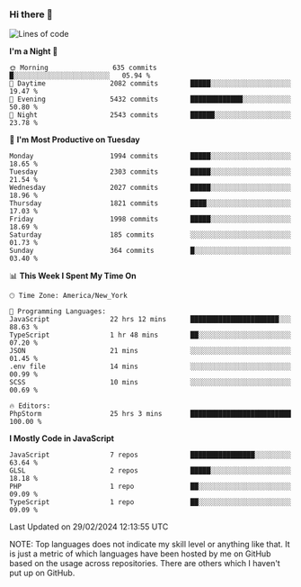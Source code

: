 ### Hi there 👋

<!--
**LynxJinxxy/LynxJinxxy** is a ✨ _special_ ✨ repository because its `README.md` (this file) appears on your GitHub profile.

Here are some ideas to get you started:

- 🔭 I’m currently working on ...
- 🌱 I’m currently learning ...
- 👯 I’m looking to collaborate on ...
- 🤔 I’m looking for help with ...
- 💬 Ask me about ...
- 📫 How to reach me: ...
- 😄 Pronouns: ...
- ⚡ Fun fact: ...
-->

<!--START_SECTION:waka-->
![Lines of code](https://img.shields.io/badge/From%20Hello%20World%20I%27ve%20Written-26.3%20million%20lines%20of%20code-blue)

**I'm a Night 🦉** 

```text
🌞 Morning                635 commits         █░░░░░░░░░░░░░░░░░░░░░░░░   05.94 % 
🌆 Daytime                2082 commits        █████░░░░░░░░░░░░░░░░░░░░   19.47 % 
🌃 Evening                5432 commits        █████████████░░░░░░░░░░░░   50.80 % 
🌙 Night                  2543 commits        ██████░░░░░░░░░░░░░░░░░░░   23.78 % 
```
📅 **I'm Most Productive on Tuesday** 

```text
Monday                   1994 commits        █████░░░░░░░░░░░░░░░░░░░░   18.65 % 
Tuesday                  2303 commits        █████░░░░░░░░░░░░░░░░░░░░   21.54 % 
Wednesday                2027 commits        █████░░░░░░░░░░░░░░░░░░░░   18.96 % 
Thursday                 1821 commits        ████░░░░░░░░░░░░░░░░░░░░░   17.03 % 
Friday                   1998 commits        █████░░░░░░░░░░░░░░░░░░░░   18.69 % 
Saturday                 185 commits         ░░░░░░░░░░░░░░░░░░░░░░░░░   01.73 % 
Sunday                   364 commits         █░░░░░░░░░░░░░░░░░░░░░░░░   03.40 % 
```


📊 **This Week I Spent My Time On** 

```text
🕑︎ Time Zone: America/New_York

💬 Programming Languages: 
JavaScript               22 hrs 12 mins      ██████████████████████░░░   88.63 % 
TypeScript               1 hr 48 mins        ██░░░░░░░░░░░░░░░░░░░░░░░   07.20 % 
JSON                     21 mins             ░░░░░░░░░░░░░░░░░░░░░░░░░   01.45 % 
.env file                14 mins             ░░░░░░░░░░░░░░░░░░░░░░░░░   00.99 % 
SCSS                     10 mins             ░░░░░░░░░░░░░░░░░░░░░░░░░   00.69 % 

🔥 Editors: 
PhpStorm                 25 hrs 3 mins       █████████████████████████   100.00 % 
```

**I Mostly Code in JavaScript** 

```text
JavaScript               7 repos             ████████████████░░░░░░░░░   63.64 % 
GLSL                     2 repos             █████░░░░░░░░░░░░░░░░░░░░   18.18 % 
PHP                      1 repo              ██░░░░░░░░░░░░░░░░░░░░░░░   09.09 % 
TypeScript               1 repo              ██░░░░░░░░░░░░░░░░░░░░░░░   09.09 % 
```




 Last Updated on 29/02/2024 12:13:55 UTC
<!--END_SECTION:waka-->
NOTE: Top languages does not indicate my skill level or anything like that. It is just a metric of which languages have been hosted by me on GitHub based on the usage across repositories. There are others which I haven't put up on GitHub.
